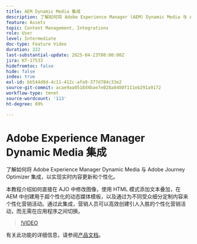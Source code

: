 ```yaml
---
title: AEM Dynamic Media 集成
description: 了解如何将 Adobe Experience Manager (AEM) Dynamic Media 与 Adobe Journey Optimizer (AJO) 集成，以实现实时内容更新和个性化。
feature: Assets
topic: Content Management, Integrations
role: User
level: Intermediate
doc-type: Feature Video
duration: 222
last-substantial-update: 2025-04-23T00:00:00Z
jira: KT-17533
hidefromtoc: false
hide: false
index: true
exl-id: bb544d0d-4c11-412c-afa9-377d784c33e2
source-git-commit: acae9aa0518d4bae7e028a8480f111eb291a9172
workflow-type: tm+mt
source-wordcount: '113'
ht-degree: 89%

---
```


# Adobe Experience Manager Dynamic Media 集成

了解如何将 Adobe Experience Manager Dynamic Media 与 Adobe Journey Optimizer 集成，以实现实时内容更新和个性化。

本教程介绍如何直接在 AJO 中修改图像，使用 HTML 模式添加文本叠加，在 AEM 中创建用于超个性化的动态媒体模板，以及通过为不同受众细分定制内容来个性化营销活动。通过此集成，营销人员可以高效创建引人入胜的个性化营销活动，而无需在应用程序之间切换。

>[!VIDEO](https://video.tv.adobe.com/v/3457695/?learn=on&enablevpops)

有关此功能的详细信息，请参阅[产品文档](https://experienceleague.adobe.com/zh-hans/docs/journey-optimizer/using/content-management/combine/aem-dynamic)。
